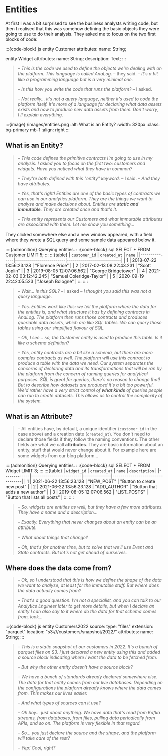 # Entities

At first I was a bit surprised to see the business analysts writing code, but then I realised that this was somehow defining the basic objects they were going to use to do their analysis. They asked me to focus on the two first blocks of code:

:::{code-block} js
entity Customer
  attributes:
      name: String;

entity Widget
  attributes:
    name: String;
    description: Text;
:::

> – _This is the code we used to define the objects we're dealing with on the platform. This language is called AnaLog._ – they said. – _It's a bit like a programming language but is a very minimal one._
>
> – _Is this how you write the code that runs the platform?_ – I asked.
>
> – _Not really... it's not a query language, neither it's used to code the platform itself. It's more of a language for declaring what data assets exists and how to produce new data assets from them. Don't worry, I'll explain everything._

:::{image} /images/entities.png
:alt: What is an Entity?
:width: 320px
:class: bg-primary mb-1
:align: right
:::

## What is an Entity?

> – _This code defines the primitive contracts I'm going to use in my analysis. I asked you to focus on the first two: customers and widgets. Have you noticed what they have in common?_
>
> – _They're both defined with this "entity" keyword._ – I said. – _And they have attributes._
>
> – _Yes, that's right! Entities are one of the basic types of contracts we can use in our analytics platform. They are the things we want to analyse and make decisions about. Entities are **static and immutable**. They are created once and that's it._
>
> – _This entity represents our Customers and what immutable attributes are associated with them. Let me show you something..._

They clicked somewhere else and a new window appeared, with a field where they wrote a SQL query and some sample data appeared below it.

::::{admonition} Querying entities.
:::{code-block} sql
SELECT * FROM Customer LIMIT 5;
:::
:::{table}
| `customer_id` | `created_at` | `name` |
|---------------|-------------------------|---------------------------|
| 1 | 2018-07-22 13:56:23.128 | "Florence Price" |
| 2 | 2017-02-13 08:22:43.231 | "Scott Joplin" |
| 3 | 2019-08-05 12:07:06.562 | "George Bridgetower" |
| 4 | 2021-02-03 03:12:42.245 | "Samuel Coleridge-Taylor" |
| 5 | 2020-09-19 22:42:05.523 | "Joseph Bologne" |
:::
::::

> – _Wait... is this SQL?_ – I asked – _I thought you said this was not a query language._
>
> – _Yes. Entities work like this: we tell the platform where the data for the entities is, and what structure it has by defining contracts in AnaLog. The platform then runs those contracts and produces queriable data assets, which are like SQL tables. We can query those tables using our simplified flavour of SQL._
>
> – _Oh, I see... so, the Customer entity is used to produce this table. Is it like a schema definition?_
>
> – _Yes, entity contracts are a bit like a schema, but there are more complex contracts as well. The platform will use this contract to produce a table with the data we need. Our system separates the concerns of declaring data and its transformations that will be ran by the platform from the concern of running queries for analytical purposes. SQL is great for queries, there's no reason to change that! But to describe how datasets are produced it's a bit too powerful. We'd rather have a very strict control of **what kinds** of queries people can run to create datasets. This allows us to control the complexity of the system._

## What is an Attribute?

> – All entities have, by default, a unique identifier (`customer_id` in the case above) and a creation date (`created_at`). You don't need to declare those fields if they follow the naming conventions. The other fields are what we call **attributes**. They are basic information about an entity, stuff that would never change about it. For example here are some widgets from our blog platform...

::::{admonition} Querying entities.
:::{code-block} sql
SELECT * FROM Widget LIMIT 3;
:::
:::{table}
| `widget_id` | `created_at` | `name` | `description` |
|-------------|-------------------------|--------------|---------------------------------|
| 1 | 2021-06-22 13:56:23.128 | "NEW_POST" | "Button to create new post" |
| 2 | 2021-06-22 13:56:23.128 | "ADD_AUTHOR" | "Button that adds a new author" |
| 3 | 2019-08-05 12:07:06.562 | "LIST_POSTS" | "Button that lists all posts" |
:::
::::

> – _So, widgets are entities as well, but they have a few more attributes. They have a name and a description..._
>
> – _Exactly. Everything that never changes about an entity can be an attribute._
>
> – _What about things that change?_
>
> – _Oh, that's for another time, but to solve that we'll use Event and State contracts. But let's not get ahead of ourselves._

## Where does the data come from?

> – _Ok, so I understood that this is how we define the shape of the data we want to analyse, at least for the immutable stuff. But where does the data actually comes from?_
>
> – _That's a good question. I'm not a specialist, and you can talk to our Analytics Engineer later to get more details, but when I declare an entity I can also say to it where do the data for that schema comes from, look..._

:::{code-block} js
entity Customers2022
  source:
    type: "files"
    extension: "parquet"
    location: "s3:///customers/snapshot/2022/"
  attributes:
      name: String;
:::

> – _This is a static snapshot of our customers in 2022. It's a bunch of parquet files on S3. I just declared a new entity using this and added a source block indicating where I want the data to be fetched from._
>
> – _But why the other entity doesn't have a source block?_
>
> – _We have a bunch of standards already declared somewhere else. The data for that entity comes from our live databases. Depending on the configurations the platform already knows where the data comes from. This makes our lives easier._
>
> – _And what types of sources can it use?_
>
> – _Oh boy... just about anything. We have data that's read from Kafka streams, from databases, from files, pulling data periodically from APIs, and so on. The platform is very flexible in that regard._
>
> – _So... you just declare the source and the shape, and the platform will take care of the rest?_
>
> – _Yep! Cool, right?_
